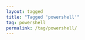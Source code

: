 ```yaml
---
layout: tagged
title: "Tagged 'powershell'"
tag: powershell
permalink: /tag/powershell/
---
```

